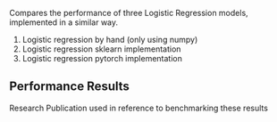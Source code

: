 Compares the performance of three Logistic Regression models, implemented in a similar way.

1. Logistic regression by hand (only using numpy)
2. Logistic regression sklearn implementation
3. Logistic regression pytorch implementation

## Performance Results
Research Publication used in reference to benchmarking these results
